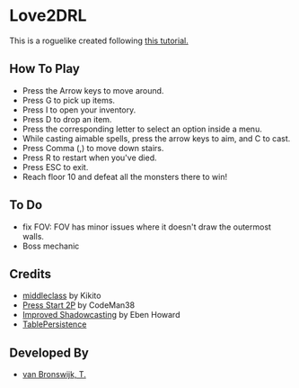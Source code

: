 # Love2DRL

This is a roguelike created following [this tutorial.](http://www.roguebasin.com/index.php?title=Complete_Roguelike_Tutorial,_using_python%2Blibtcod)

## How To Play
* Press the Arrow keys to move around.
* Press G to pick up items.
* Press I to open your inventory.
* Press D to drop an item.
* Press the corresponding letter to select an option inside a menu.
* While casting aimable spells, press the arrow keys to aim, and C to cast.
* Press Comma (,) to move down stairs.
* Press R to restart when you've died.
* Press ESC to exit.
* Reach floor 10 and defeat all the monsters there to win!

## To Do
* fix FOV: FOV has minor issues where it doesn't draw the outermost walls.
* Boss mechanic

## Credits
* [middleclass](https://github.com/kikito/middleclass) by Kikito
* [Press Start 2P](https://fonts.google.com/specimen/Press+Start+2P) by CodeMan38
* [Improved Shadowcasting](http://www.roguebasin.com/index.php?title=Improved_Shadowcasting_in_Java) by Eben Howard
* [TablePersistence](http://lua-users.org/wiki/TablePersistence)

## Developed By

* [van Bronswijk, T.](https://github.com/Sternold)
